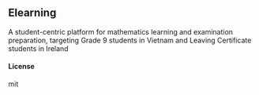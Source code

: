 ## Elearning

A student-centric platform for mathematics learning and examination preparation, targeting Grade 9 students in Vietnam and Leaving Certificate students in Ireland

#### License

mit